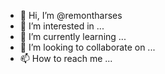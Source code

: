 - 👋 Hi, I’m @remontharses
- 👀 I’m interested in ...
- 🌱 I’m currently learning ...
- 💞️ I’m looking to collaborate on ...
- 📫 How to reach me ...

<!---
remontharses/remontharses is a ✨ special ✨ repository because its `README.md` (this file) appears on your GitHub profile.
You can click the Preview link to take a look at your changes.
--->
